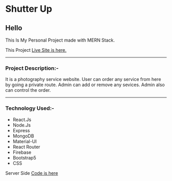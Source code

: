 # Shutter Up
## Hello 
This Is My Personal Project made with MERN Stack.

This Project [Live Site is here.](https://shutter-up-f.web.app/)
<hr/>

### Project Description:-
It is a photography service website. User can order any service from here by going a private route. Admin can add or remove any sevices. Admin also can control the order.
<hr/>

### Technology Used:-
- React.Js
- Node.Js
- Express
- MongoDB
- Material-UI
- React Router
- Firebase
- Bootstrap5
- CSS



Server Side [Code is here](https://github.com/AMFahim/shutter-up-server)

